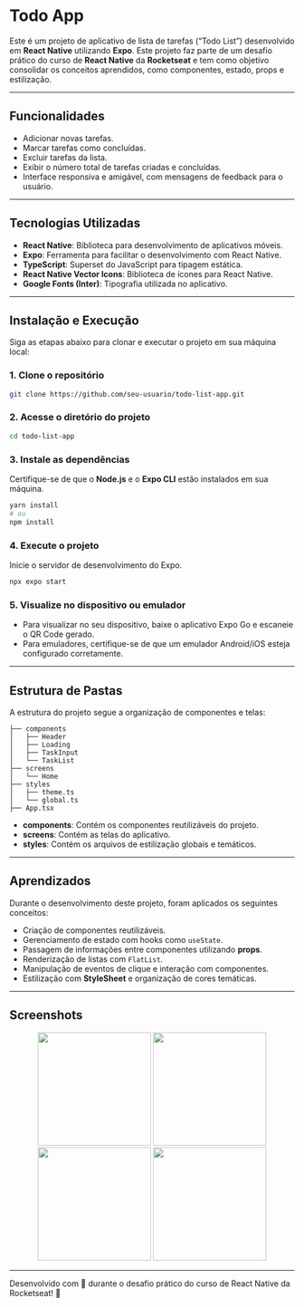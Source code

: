 # Todo App

Este é um projeto de aplicativo de lista de tarefas (“Todo List”) desenvolvido em **React Native** utilizando **Expo**. Este projeto faz parte de um desafio prático do curso de **React Native** da **Rocketseat** e tem como objetivo consolidar os conceitos aprendidos, como componentes, estado, props e estilização.

---

## **Funcionalidades**

- Adicionar novas tarefas.
- Marcar tarefas como concluídas.
- Excluir tarefas da lista.
- Exibir o número total de tarefas criadas e concluídas.
- Interface responsiva e amigável, com mensagens de feedback para o usuário.

---

## **Tecnologias Utilizadas**

- **React Native**: Biblioteca para desenvolvimento de aplicativos móveis.
- **Expo**: Ferramenta para facilitar o desenvolvimento com React Native.
- **TypeScript**: Superset do JavaScript para tipagem estática.
- **React Native Vector Icons**: Biblioteca de ícones para React Native.
- **Google Fonts (Inter)**: Tipografia utilizada no aplicativo.

---

## **Instalação e Execução**

Siga as etapas abaixo para clonar e executar o projeto em sua máquina local:

### **1. Clone o repositório**
```bash
git clone https://github.com/seu-usuario/todo-list-app.git
```

### **2. Acesse o diretório do projeto**
```bash
cd todo-list-app
```

### **3. Instale as dependências**
Certifique-se de que o **Node.js** e o **Expo CLI** estão instalados em sua máquina.

```bash
yarn install
# ou
npm install
```

### **4. Execute o projeto**
Inicie o servidor de desenvolvimento do Expo.

```bash
npx expo start
```

### **5. Visualize no dispositivo ou emulador**
- Para visualizar no seu dispositivo, baixe o aplicativo Expo Go e escaneie o QR Code gerado.
- Para emuladores, certifique-se de que um emulador Android/iOS esteja configurado corretamente.

---

## **Estrutura de Pastas**

A estrutura do projeto segue a organização de componentes e telas:

```
├── components
│   ├── Header
│   ├── Loading
│   ├── TaskInput
│   └── TaskList
├── screens
│   └── Home
├── styles
│   ├── theme.ts
│   └── global.ts
├── App.tsx
```

- **components**: Contém os componentes reutilizáveis do projeto.
- **screens**: Contém as telas do aplicativo.
- **styles**: Contém os arquivos de estilização globais e temáticos.

---

## **Aprendizados**

Durante o desenvolvimento deste projeto, foram aplicados os seguintes conceitos:

- Criação de componentes reutilizáveis.
- Gerenciamento de estado com hooks como `useState`.
- Passagem de informações entre componentes utilizando **props**.
- Renderização de listas com `FlatList`.
- Manipulação de eventos de clique e interação com componentes.
- Estilização com **StyleSheet** e organização de cores temáticas.

---



## **Screenshots**

<div align="center">
  <img src="https://github.com/user-attachments/assets/4ea9e676-1dca-4739-a2d9-014619315a71" width="200px" />
  <img src="https://github.com/user-attachments/assets/cdbe020c-1d4c-4c45-bc3a-590750bb77b5" width="200px" />
  <img src="https://github.com/user-attachments/assets/656e68c5-f782-4a47-82c7-2c1154a573e7" width="200px" />
  <img src="https://github.com/user-attachments/assets/d23c7b2d-c7fd-4a97-b588-17f7a3dc524c" width="200px" />
</div>

---

Desenvolvido com 💜 durante o desafio prático do curso de React Native da Rocketseat! 🚀
